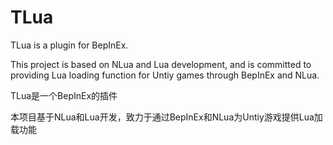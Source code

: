 # TLua
TLua is a plugin for BepInEx.

This project is based on NLua and Lua development, and is committed to providing Lua loading function for Untiy games through BepInEx and NLua.

TLua是一个BepInEx的插件

本项目基于NLua和Lua开发，致力于通过BepInEx和NLua为Untiy游戏提供Lua加载功能
